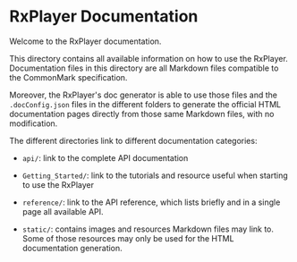 # RxPlayer Documentation

Welcome to the RxPlayer documentation.

This directory contains all available information on how to use the RxPlayer.
Documentation files in this directory are all Markdown files compatible to the
CommonMark specification.

Moreover, the RxPlayer's doc generator is able to use those files and the
`.docConfig.json` files in the different folders to generate the official HTML
documentation pages directly from those same Markdown files, with no
modification.

The different directories link to different documentation categories:

- `api/`: link to the complete API documentation

- `Getting_Started/`: link to the tutorials and resource useful when starting
  to use the RxPlayer

- `reference/`: link to the API reference, which lists briefly and in a single
  page all available API.

- `static/`: contains images and resources Markdown files may link to.
  Some of those resources may only be used for the HTML documentation
  generation.
